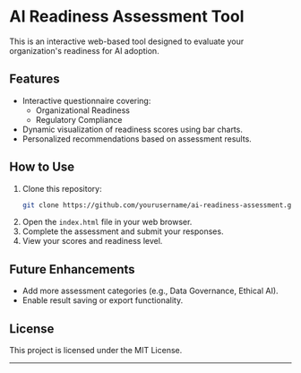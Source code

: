 
# AI Readiness Assessment Tool

This is an interactive web-based tool designed to evaluate your organization's readiness for AI adoption.

## Features
- Interactive questionnaire covering:
  - Organizational Readiness
  - Regulatory Compliance
- Dynamic visualization of readiness scores using bar charts.
- Personalized recommendations based on assessment results.

## How to Use
1. Clone this repository:
   ```bash
   git clone https://github.com/yourusername/ai-readiness-assessment.git
   ```
2. Open the `index.html` file in your web browser.
3. Complete the assessment and submit your responses.
4. View your scores and readiness level.

## Future Enhancements
- Add more assessment categories (e.g., Data Governance, Ethical AI).
- Enable result saving or export functionality.

## License
This project is licensed under the MIT License.

---
